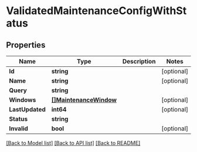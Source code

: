 # ValidatedMaintenanceConfigWithStatus

## Properties

Name | Type | Description | Notes
------------ | ------------- | ------------- | -------------
**Id** | **string** |  | [optional] 
**Name** | **string** |  | [optional] 
**Query** | **string** |  | 
**Windows** | [**[]MaintenanceWindow**](MaintenanceWindow.md) |  | [optional] 
**LastUpdated** | **int64** |  | [optional] 
**Status** | **string** |  | 
**Invalid** | **bool** |  | [optional] 

[[Back to Model list]](../README.md#documentation-for-models) [[Back to API list]](../README.md#documentation-for-api-endpoints) [[Back to README]](../README.md)


